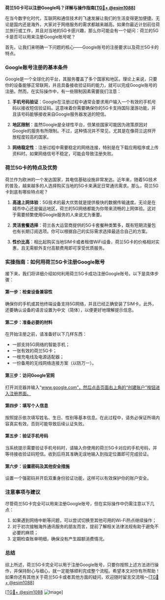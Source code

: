 **荷兰5G卡可以注册Google吗？详解与操作指南[[TG💪+ @esim1088](https://t.me/s/esim1088)]**

在当今数字化时代，互联网和通信技术的飞速发展让我们的生活变得更加便捷。无论是国内还是海外，大家对于网络服务的需求都越来越高。如果你最近计划前往荷兰旅行或工作，并且对当地的5G卡感兴趣，那么你可能会有一个疑问：荷兰的5G卡是否可以用来注册Google账号呢？

首先，让我们来明确一下问题的核心——Google账号的注册要求以及荷兰5G卡的特点。

### Google账号注册的基本条件

Google是一个全球化的平台，其服务覆盖了多个国家和地区。理论上来说，只要你的设备能够正常联网，并且具备接收验证码的能力，就可以完成Google账号的注册。然而，在实际操作中，有一些限制因素需要我们注意：

1. **手机号码验证**：Google在注册过程中通常会要求用户输入一个有效的手机号码以接收短信验证码。这意味着你需要确保你的5G卡支持国际漫游功能，并且该号码能够接收来自Google服务器发送的短信。
   
2. **地区限制**：虽然Google是全球性平台，但某些国家可能因为政策原因对Google的服务有所限制。不过，这种情况并不常见，尤其是在像荷兰这样开放程度较高的国家。

3. **网络稳定性**：注册过程中需要稳定的网络连接，特别是在下载应用程序或上传资料时。如果网络信号不稳定，可能会导致注册失败。

### 荷兰5G卡的特点及优势

荷兰作为欧洲的一个发达国家，其电信基础设施非常发达。近年来，随着5G技术的普及，越来越多的人选择购买当地的5G卡来满足日常通讯需求。那么，荷兰5G卡到底有哪些特点呢？

1. **高速上网体验**：5G技术的最大优势就是提供极快的数据传输速度。无论是在城市中心还是偏远地区，荷兰的5G网络都能为你带来流畅的上网体验。这对于需要频繁使用Google服务的人来说尤为重要。

2. **灵活套餐选择**：荷兰各大运营商提供的5G卡套餐种类繁多，既有短期流量包也有长期订阅选项。你可以根据自己的实际需求选择最适合自己的方案。

3. **性价比高**：相比起购买当地SIM卡或者租借WiFi设备，荷兰5G卡的价格相对实惠，且无需额外支付高额费用即可享受优质服务。

### 实操指南：如何用荷兰5G卡注册Google账号

接下来，我们将详细介绍如何利用荷兰5G卡成功注册Google账号。以下是具体步骤：

#### 第一步：检查设备兼容性
确保你的手机或其他终端设备支持5G网络，并且已经正确安装了SIM卡。此外，还要确认设备的语言设置为中文（简体），以便更好地理解提示信息。

#### 第二步：准备必要的材料
在开始注册之前，请准备好以下几样东西：
- 一部支持5G网络的智能手机；
- 一张有效的荷兰5G卡；
- 一根充电线及电源适配器；
- 一份备用的无线网络连接方案（以防万一）。

#### 第三步：访问Google官网
打开浏览器并输入“www.google.com”，然后点击页面右上角的“创建账户”按钮进入注册界面。

#### 第四步：填写个人信息
按照提示依次填写姓名、生日、性别等基本信息。在此过程中，请务必保证所填内容真实有效，否则可能导致后续认证失败。

#### 第五步：验证手机号码
当系统提示需要验证手机号码时，请输入你使用的荷兰5G卡对应的手机号码，并等待接收验证码短信。收到后将其准确无误地输入到指定位置即可完成验证。

#### 第六步：设置密码及其他安全措施
设置一个强密码并开启双重身份验证功能，这样可以有效保护你的账户安全。

### 注意事项与建议

尽管荷兰5G卡完全可以用来注册Google账号，但在实际操作中仍需注意以下几点：

1. 如果遇到网络中断等问题，可以尝试切换至其他可用的Wi-Fi热点继续操作；
2. 对于初次接触海外通讯服务的朋友而言，提前了解相关法律法规有助于避免不必要的麻烦；
3. 定期检查账单明细，确保没有产生超额消费情况。

### 总结

综上所述，荷兰5G卡完全可以用于注册Google账号，只要你按照上述方法进行操作，并保持耐心与细心，就一定能够顺利完成整个流程。希望本文对你有所帮助！如果你还有其他关于荷兰5G卡或者其他方面的疑问，欢迎随时留言交流哦～[[TG💪+ @esim1088](https://t.me/s/esim1088)]

[[TG💪+ @esim1088](https://t.me/s/esim1088) ![Image](https://i.postimg.cc/4NQfJmqS/Snipaste-2025-05-13-00-14-12.png)]